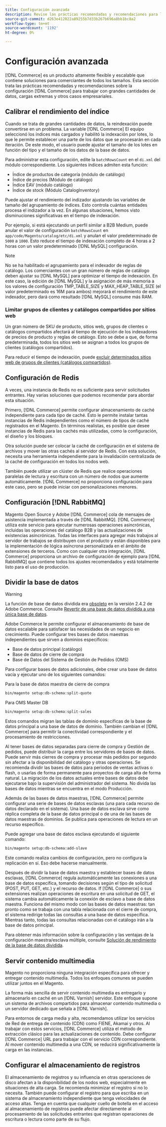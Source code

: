 ```yaml
---
title: Configuración avanzada
description: Revise las prácticas recomendadas y recomendaciones para los sistemas empresariales grandes diseñados para procesar grandes volúmenes de datos.
source-git-commit: d263e412022a89255b7d33b267b696a8bb1bc8a2
workflow-type: tm+mt
source-wordcount: '1192'
ht-degree: 0%

---
```



# Configuración avanzada

[!DNL Commerce] es un producto altamente flexible y escalable que contiene soluciones para comerciantes de todos los tamaños. Esta sección trata las prácticas recomendadas y recomendaciones sobre la configuración [!DNL Commerce] para trabajar con grandes cantidades de datos, cargas extremas y otros casos empresariales.

## Calibrar el rendimiento del índice

Cuando se trata de grandes cantidades de datos, la reindexación puede convertirse en un problema. La variable [!DNL Commerce] El equipo seleccionó los índices más cargados y habilitó la indexación por lotes, lo que le permite establecer una parte de los datos que se procesarán en cada iteración. De este modo, el usuario puede ajustar el tamaño de los lotes en función del tipo y el tamaño de los datos de la base de datos.

Para administrar esta configuración, edite la `batchRowsCount` en el `di.xml` del módulo correspondiente. Los siguientes índices admiten esta función:

* Índice de productos de categoría (módulo de catálogo)
* Índice de precios (Módulo de catálogo)
* Índice EAV (módulo catálogo)
* Índice de stock (Módulo CatalogInventory)

Puede ajustar el rendimiento del indizador ajustando las variables de tamaño del agrupamiento de índices. Esto controla cuántas entidades procesa el indizador a la vez. En algunas situaciones, hemos visto disminuciones significativas en el tiempo de indexación.

Por ejemplo, si está ejecutando un perfil similar a B2B Medium, puede anular el valor de configuración `batchRowsCount` en `app/code/Magento/catalog/etc/di.xml` y anulan el valor predeterminado de `5000` a `1000`. Esto reduce el tiempo de indexación completo de 4 horas a 2 horas con un valor predeterminado [!DNL MySQL] configuración.

>[!NOTE]
>
>No se ha habilitado el agrupamiento para el indexador de reglas de catálogo. Los comerciantes con un gran número de reglas de catálogo deben ajustar su [!DNL MySQL] para optimizar el tiempo de indexación. En este caso, la edición de [!DNL MySQL] y la asignación de más memoria a los valores de configuración TMP_TABLE_SIZE y MAX_HEAP_TABLE_SIZE (el valor predeterminado es 16M para ambos) mejorará el rendimiento de este indexador, pero dará como resultado [!DNL MySQL] consume más RAM.

### Limitar grupos de clientes y catálogos compartidos por sitios web

Un gran número de SKU de producto, sitios web, grupos de clientes o catálogos compartidos afectará al tiempo de ejecución de los indexadores de precios de producto y reglas de catálogo. Esto se debe a que, de forma predeterminada, todos los sitios web se asignan a todos los grupos de clientes (catálogos compartidos).

Para reducir el tiempo de indexación, puede [excluir determinados sitios web de grupos de clientes (catálogos compartidos)](https://developer.adobe.com/commerce/php/development/components/indexing/optimization/#customer-group-limitations-by-websites).

## Configuración de Redis

A veces, una instancia de Redis no es suficiente para servir solicitudes entrantes. Hay varias soluciones que podemos recomendar para abordar esta situación.

Primero, [!DNL Commerce] permite configurar almacenamiento de caché independiente para cada tipo de caché. Esto le permite instalar tantas instancias de Redis independientes como el número de tipos de caché registrados en el Magento. En términos realistas, es posible que desee instancias de Redis para las cachés más utilizadas, como la configuración, el diseño y los bloques.

Otra solución puede ser colocar la caché de configuración en el sistema de archivos y mover las otras cachés al servidor de Redis. Con esta solución, necesita una herramienta independiente para la invalidación centralizada de la caché de configuración en todos los nodos web.

También puede utilizar un clúster de Redis que realice operaciones paralelas de lectura y escritura con un número de nodos que aumente automáticamente. [!DNL Commerce] no proporciona configuración para este caso, pero se puede iniciar con personalizaciones menores.

## Configuración [!DNL RabbitMQ]

Magento Open Source y Adobe [!DNL Commerce] cola de mensajes de asistencia implementada a través de [!DNL RabbitMQ]. [!DNL Commerce] utiliza este servicio para ejecutar numerosas operaciones asincrónicas, incluidas las operaciones del catálogo B2B y las actualizaciones de existencias asincrónicas. Todas las interfaces para agregar más trabajos al servidor de trabajos se distribuyen con el producto y están disponibles para la implementación de lógica asíncrona personalizada en el ámbito de extensiones de terceros. Como con cualquier otra integración, [!DNL Commerce] proporciona un archivo de configuración de ejemplo para [!DNL RabbitMQ] que contiene todos los ajustes recomendados y está totalmente listo para el uso de producción.

## Dividir la base de datos

>[!WARNING]
>
>La función de base de datos dividida era [obsoleto](https://community.magento.com/t5/Magento-DevBlog/Deprecation-of-Split-Database-in-Magento-Commerce/ba-p/465187) en la versión 2.4.2 de Adobe Commerce. Consulte [Revertir de una base de datos dividida a una única base de datos](../configuration/storage/revert-split-database.md).

Adobe Commerce le permite configurar el almacenamiento de base de datos escalable para satisfacer las necesidades de un negocio en crecimiento. Puede configurar tres bases de datos maestras independientes que sirven a dominios específicos:

* Base de datos principal (catálogo)
* Base de datos de cierre de compra
* Base de Datos del Sistema de Gestión de Pedidos (OMS)

Para configurar bases de datos adicionales, debe crear una base de datos vacía y ejecutar uno de los siguientes comandos:

Para la base de datos maestra de cierre de compra

```bash
bin/magento setup:db-schema:split-quote
```

Para OMS Master DB

```bash
bin/magento setup:db-schema:split-sales
```

Estos comandos migran las tablas de dominio específicas de la base de datos principal a una base de datos de dominio. También cambian el [!DNL Commerce] para permitir la conectividad correspondiente y el procesamiento de restricciones.

Al tener bases de datos separadas para cierre de compra y Gestión de pedidos, puede distribuir la carga entre los servidores de bases de datos. Puede servir más cierres de compra y procesar más pedidos por segundo sin afectar a la disponibilidad del catálogo y otras operaciones. Se recomienda dividir las bases de datos para periodos de ventas activas o flash, o usarlas de forma permanente para proyectos de carga alta de forma natural. La migración de los datos actuales entre bases de datos debe ejecutarse bajo la supervisión del administrador del sistema.  No divida las bases de datos mientras se encuentra en el modo Producción.

Además de las bases de datos maestras, [!DNL Commerce] permite configurar una serie de bases de datos esclavas (una para cada recurso de datos declarado en el sistema). Una base de datos esclava sirve como réplica completa de la base de datos principal o de una de las bases de datos maestras de dominios. Se publica para operaciones de lectura en un recurso específico.

Puede agregar una base de datos esclava ejecutando el siguiente comando:

```bash
bin/magento setup:db-schema:add-slave
```

Este comando realiza cambios de configuración, pero no configura la replicación en sí. Eso debe hacerse manualmente.

Después de dividir la base de datos maestra y establecer bases de datos esclavas, [!DNL Commerce] regula automáticamente las conexiones a una base de datos específica, tomando decisiones según el tipo de solicitud (POST, PUT, GET, etc.) y el recurso de datos. If [!DNL Commerce] o sus extensiones realizan operaciones de escritura en una solicitud de GET, el sistema cambia automáticamente la conexión de esclavo a base de datos maestra. Funciona del mismo modo con las bases de datos maestras: tan pronto como se trabaja con una tabla relacionada con el cierre de compra, el sistema redirige todas las consultas a una base de datos específica. Mientras tanto, todas las consultas relacionadas con el catálogo irán a la base de datos principal.

Para obtener más información sobre la configuración y las ventajas de la configuración maestra/esclava múltiple, consulte
[Solución de rendimiento de la base de datos dividida](../configuration/storage/multi-master.md).

## Servir contenido multimedia

Magento no proporciona ninguna integración específica para ofrecer y entregar contenido multimedia. Todos los enfoques comunes se pueden utilizar juntos en el Magento.

La forma más sencilla de servir contenido multimedia es entregarlo y almacenarlo en caché en un [!DNL Varnish] servidor. Este enfoque supone un sistema de archivos compartidos para almacenar contenido multimedia o un servidor dedicado que señala a [!DNL Varnish].

Para entornos de carga media y alta, recomendamos utilizar los servicios de Red de entrega de contenido (CDN) como FIENE, Akamai y otros. Al trabajar con estos servicios, [!DNL Commerce] utiliza el método de extracción clásico para las actualizaciones de contenido. Debe configurar [!DNL Commerce] URL para trabajar con el servicio CDN correspondiente. Al mover contenido multimedia a una CDN, se reducirá significativamente la carga en las instancias.

## Configurar el almacenamiento de registros

El almacenamiento de registros y su influencia en otras operaciones de disco afectan a la disponibilidad de los nodos web, especialmente en situaciones de alta carga. Se recomienda minimizar el registro si no lo necesita. También puede configurar el registro para que escriba en un sistema de almacenamiento independiente que tenga velocidades de acceso altas. Tenga en cuenta que cualquier cuello de botella en el acceso al almacenamiento de registros puede afectar directamente al procesamiento de las solicitudes entrantes que registran operaciones de escritura o lectura como parte de su flujo.
